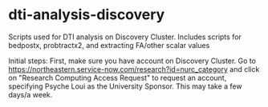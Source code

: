 # dti-analysis-discovery
Scripts used for DTI analysis on Discovery Cluster. Includes scripts for bedpostx, probtractx2, and extracting FA/other scalar values

Initial steps:
First, make sure you have account on Discovery Cluster. Go to https://northeastern.service-now.com/research?id=nurc_category and click on "Research Computing Access Request" to request an account, specifying Psyche Loui as the University Sponsor. This may take a few days/a week.

